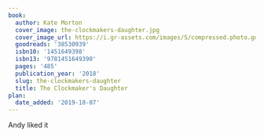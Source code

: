 ```yaml
---
book:
  author: Kate Morton
  cover_image: the-clockmakers-daughter.jpg
  cover_image_url: https://i.gr-assets.com/images/S/compressed.photo.goodreads.com/books/1526476937l/38530939._SX98_.jpg
  goodreads: '38530939'
  isbn10: '1451649398'
  isbn13: '9781451649390'
  pages: '485'
  publication_year: '2018'
  slug: the-clockmakers-daughter
  title: The Clockmaker's Daughter
plan:
  date_added: '2019-10-07'
---
```


Andy liked it
